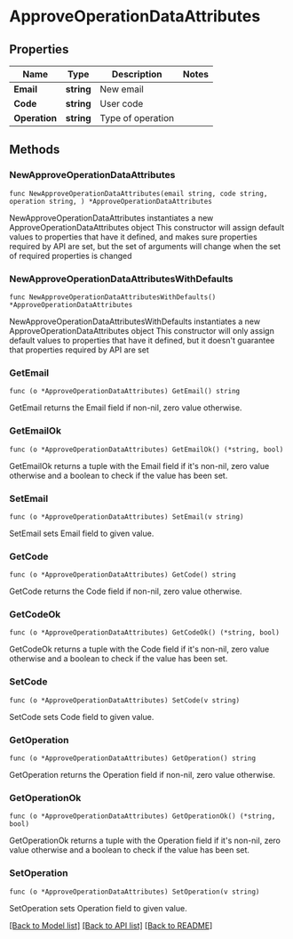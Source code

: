 # ApproveOperationDataAttributes

## Properties

Name | Type | Description | Notes
------------ | ------------- | ------------- | -------------
**Email** | **string** | New email | 
**Code** | **string** | User code | 
**Operation** | **string** | Type of operation | 

## Methods

### NewApproveOperationDataAttributes

`func NewApproveOperationDataAttributes(email string, code string, operation string, ) *ApproveOperationDataAttributes`

NewApproveOperationDataAttributes instantiates a new ApproveOperationDataAttributes object
This constructor will assign default values to properties that have it defined,
and makes sure properties required by API are set, but the set of arguments
will change when the set of required properties is changed

### NewApproveOperationDataAttributesWithDefaults

`func NewApproveOperationDataAttributesWithDefaults() *ApproveOperationDataAttributes`

NewApproveOperationDataAttributesWithDefaults instantiates a new ApproveOperationDataAttributes object
This constructor will only assign default values to properties that have it defined,
but it doesn't guarantee that properties required by API are set

### GetEmail

`func (o *ApproveOperationDataAttributes) GetEmail() string`

GetEmail returns the Email field if non-nil, zero value otherwise.

### GetEmailOk

`func (o *ApproveOperationDataAttributes) GetEmailOk() (*string, bool)`

GetEmailOk returns a tuple with the Email field if it's non-nil, zero value otherwise
and a boolean to check if the value has been set.

### SetEmail

`func (o *ApproveOperationDataAttributes) SetEmail(v string)`

SetEmail sets Email field to given value.


### GetCode

`func (o *ApproveOperationDataAttributes) GetCode() string`

GetCode returns the Code field if non-nil, zero value otherwise.

### GetCodeOk

`func (o *ApproveOperationDataAttributes) GetCodeOk() (*string, bool)`

GetCodeOk returns a tuple with the Code field if it's non-nil, zero value otherwise
and a boolean to check if the value has been set.

### SetCode

`func (o *ApproveOperationDataAttributes) SetCode(v string)`

SetCode sets Code field to given value.


### GetOperation

`func (o *ApproveOperationDataAttributes) GetOperation() string`

GetOperation returns the Operation field if non-nil, zero value otherwise.

### GetOperationOk

`func (o *ApproveOperationDataAttributes) GetOperationOk() (*string, bool)`

GetOperationOk returns a tuple with the Operation field if it's non-nil, zero value otherwise
and a boolean to check if the value has been set.

### SetOperation

`func (o *ApproveOperationDataAttributes) SetOperation(v string)`

SetOperation sets Operation field to given value.



[[Back to Model list]](../README.md#documentation-for-models) [[Back to API list]](../README.md#documentation-for-api-endpoints) [[Back to README]](../README.md)


